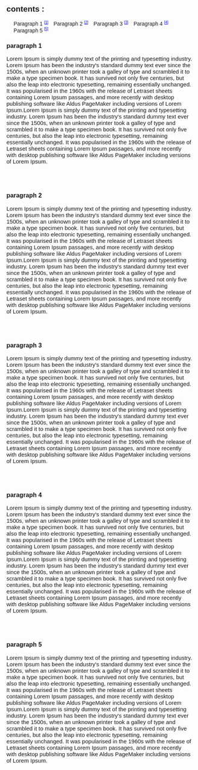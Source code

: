 <!DOCTYPE html>
<html lang="en">
<head>
    <meta charset="UTF-8">
    <meta http-equiv="X-UA-Compatible" content="IE=edge">
    <meta name="viewport" content="width=device-width, initial-scale=1.0">      
            <title>Document</title>
</head>
<body>
    <h2 style="font-family :Arial, Helvetica, sans-serif;padding-left:10px;">contents :</h2>
    <ol style="font-family :Arial, Helvetica, sans-serif;"type="1">
    <l1 style="padding: 5px;">Paragraph 1 <sup><a href="#Paragraph 1" style="font-size:10px;color:blue;">[1]</a></sup></l1>
    <l1 style="padding: 5px;">Paragraph 2 <sup><a href="#Paragraph 2" style="font-size:10px;color:blue;">[2]</a></sup></l1>
    <l1 style="padding: 5px;">Paragraph 3 <sup><a href="#paragraph 3" style="font-size:10px;color:blue;">[3]</a></sup></l1>
    <l1 style="padding: 5px;">Paragraph 4 <sup><a href="#paragraph 4" style="font-size:10px;color:blue;">[4]</a></sup></l1>
    <l1 style="padding: 5px;">Paragraph 5 <sup><a href="#paragraph 5" style="font-size:10px;color:blue;">[5]</a></sup></l1>
    </ol>
    <h3 style="font-family: Arial, Helvetica, sans-serif;padding-left: 10px;
    color: blue;"><a name="paragraph 1">paragraph 1</a></h3>
    <p style="font-family: Arial, Helvetica, sans-serif;padding-left:10px;font-size: 15px">
        Lorem Ipsum is simply dummy text of the printing and typesetting industry. Lorem Ipsum has been the industry's standard dummy text ever since the 1500s, when an unknown printer took a galley of type and scrambled it to make a type specimen book. It has survived not only five centuries, but also the leap into electronic typesetting, remaining essentially unchanged. It was popularised in the 1960s with the release of Letraset sheets containing Lorem Ipsum passages, and more recently with desktop publishing software like Aldus PageMaker including versions of Lorem Ipsum.Lorem Ipsum is simply dummy text of the printing and typesetting industry. Lorem Ipsum has been the industry's standard dummy text ever since the 1500s, when an unknown printer took a galley of type and scrambled it to make a type specimen book. It has survived not only five centuries, but also the leap into electronic typesetting, remaining essentially unchanged. It was popularised in the 1960s with the release of Letraset sheets containing Lorem Ipsum passages, and more recently with desktop publishing software like Aldus PageMaker including versions of Lorem Ipsum.
    </p>
    <br><br>
    <h3 style="font-family: Arial, Helvetica, sans-serif;padding-left: 10px;
    color: blue;"><a name="paragraph 2">paragraph 2</a></h3>
    <p style="font-family: Arial, Helvetica, sans-serif;padding-left:10px;font-size: 15px">
        Lorem Ipsum is simply dummy text of the printing and typesetting industry. Lorem Ipsum has been the industry's standard dummy text ever since the 1500s, when an unknown printer took a galley of type and scrambled it to make a type specimen book. It has survived not only five centuries, but also the leap into electronic typesetting, remaining essentially unchanged. It was popularised in the 1960s with the release of Letraset sheets containing Lorem Ipsum passages, and more recently with desktop publishing software like Aldus PageMaker including versions of Lorem Ipsum.Lorem Ipsum is simply dummy text of the printing and typesetting industry. Lorem Ipsum has been the industry's standard dummy text ever since the 1500s, when an unknown printer took a galley of type and scrambled it to make a type specimen book. It has survived not only five centuries, but also the leap into electronic typesetting, remaining essentially unchanged. It was popularised in the 1960s with the release of Letraset sheets containing Lorem Ipsum passages, and more recently with desktop publishing software like Aldus PageMaker including versions of Lorem Ipsum.
    </p>
    <br><br>
    <h3 style="font-family: Arial, Helvetica, sans-serif;padding-left: 10px;
    color: blue;"><a name="paragraph 3">paragraph 3</a></h3>
    <p style="font-family: Arial, Helvetica, sans-serif;padding-left:10px;font-size: 15px">
        Lorem Ipsum is simply dummy text of the printing and typesetting industry. Lorem Ipsum has been the industry's standard dummy text ever since the 1500s, when an unknown printer took a galley of type and scrambled it to make a type specimen book. It has survived not only five centuries, but also the leap into electronic typesetting, remaining essentially unchanged. It was popularised in the 1960s with the release of Letraset sheets containing Lorem Ipsum passages, and more recently with desktop publishing software like Aldus PageMaker including versions of Lorem Ipsum.Lorem Ipsum is simply dummy text of the printing and typesetting industry. Lorem Ipsum has been the industry's standard dummy text ever since the 1500s, when an unknown printer took a galley of type and scrambled it to make a type specimen book. It has survived not only five centuries, but also the leap into electronic typesetting, remaining essentially unchanged. It was popularised in the 1960s with the release of Letraset sheets containing Lorem Ipsum passages, and more recently with desktop publishing software like Aldus PageMaker including versions of Lorem Ipsum.
    </p>
    <br><br>
    <h3 style="font-family: Arial, Helvetica, sans-serif;padding-left: 10px;
    color: blue;"><a name="paragraph 4">paragraph 4</a></h3>
    <p style="font-family: Arial, Helvetica, sans-serif;padding-left:10px;font-size: 15px">
        Lorem Ipsum is simply dummy text of the printing and typesetting industry. Lorem Ipsum has been the industry's standard dummy text ever since the 1500s, when an unknown printer took a galley of type and scrambled it to make a type specimen book. It has survived not only five centuries, but also the leap into electronic typesetting, remaining essentially unchanged. It was popularised in the 1960s with the release of Letraset sheets containing Lorem Ipsum passages, and more recently with desktop publishing software like Aldus PageMaker including versions of Lorem Ipsum.Lorem Ipsum is simply dummy text of the printing and typesetting industry. Lorem Ipsum has been the industry's standard dummy text ever since the 1500s, when an unknown printer took a galley of type and scrambled it to make a type specimen book. It has survived not only five centuries, but also the leap into electronic typesetting, remaining essentially unchanged. It was popularised in the 1960s with the release of Letraset sheets containing Lorem Ipsum passages, and more recently with desktop publishing software like Aldus PageMaker including versions of Lorem Ipsum.
    </p>
    <br><br>
    <h3 style="font-family: Arial, Helvetica, sans-serif;padding-left: 10px;
    color: blue;"><a name="paragraph 5">paragraph 5</a></h3>
    <p style="font-family: Arial, Helvetica, sans-serif;padding-left:10px;font-size: 15px">
        Lorem Ipsum is simply dummy text of the printing and typesetting industry. Lorem Ipsum has been the industry's standard dummy text ever since the 1500s, when an unknown printer took a galley of type and scrambled it to make a type specimen book. It has survived not only five centuries, but also the leap into electronic typesetting, remaining essentially unchanged. It was popularised in the 1960s with the release of Letraset sheets containing Lorem Ipsum passages, and more recently with desktop publishing software like Aldus PageMaker including versions of Lorem Ipsum.Lorem Ipsum is simply dummy text of the printing and typesetting industry. Lorem Ipsum has been the industry's standard dummy text ever since the 1500s, when an unknown printer took a galley of type and scrambled it to make a type specimen book. It has survived not only five centuries, but also the leap into electronic typesetting, remaining essentially unchanged. It was popularised in the 1960s with the release of Letraset sheets containing Lorem Ipsum passages, and more recently with desktop publishing software like Aldus PageMaker including versions of Lorem Ipsum.
    </p>
    <br><br>






</body>
</html>
